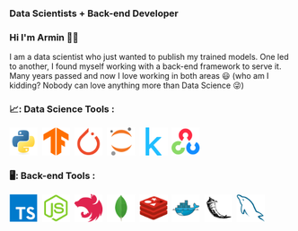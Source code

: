 ### Data Scientists + Back-end Developer

### Hi I'm Armin 👋🏼

I am a data scientist who just wanted to publish my trained models. One led to another, I found myself working with a back-end framework to serve it. Many years passed and now I love working in both areas 😃 (who am I kidding? Nobody can love anything more than Data Science 😜)

### 📈: Data Science Tools :
<div>

  <img src="https://github.com/devicons/devicon/blob/master/icons/python/python-original.svg" title="python" alt="python" width="50" height="50"/>&nbsp;
  <img src="https://github.com/devicons/devicon/blob/master/icons/tensorflow/tensorflow-original.svg" title="tensorflow" alt="tensorflow" width="50" height="50"/>&nbsp;
 <img src="https://github.com/devicons/devicon/blob/master/icons/pytorch/pytorch-original.svg" title="pyTorch" alt="pyTorch" width="50" height="50"/>&nbsp;
<img src="https://github.com/devicons/devicon/blob/master/icons/jupyter/jupyter-original.svg" title="jupyter" alt="jupyter" width="50" height="50"/>&nbsp;
<img src="https://github.com/devicons/devicon/blob/master/icons/kaggle/kaggle-original.svg" title="kaggle" alt="kaggle" width="50" height="50"/>&nbsp;
<img src="https://github.com/devicons/devicon/blob/master/icons/opencv/opencv-original.svg" title="opencv" alt="opencv" width="50" height="50"/>&nbsp;
 
</div>

### 🖥️: Back-end Tools :
<div>
  
  <img src="https://github.com/devicons/devicon/blob/master/icons/typescript/typescript-original.svg" title="typescript" alt="typescript" width="50" height="50"/>&nbsp;
 <img src="https://github.com/devicons/devicon/blob/master/icons/nodejs/nodejs-original.svg" title="nodejs" alt="nodejs" width="50" height="50"/>&nbsp;
 <img src="https://github.com/devicons/devicon/blob/master/icons/nestjs/nestjs-plain.svg" title="nestjs" alt="nestjs" width="50" height="50"/>&nbsp;
<img src="https://github.com/devicons/devicon/blob/master/icons/mongodb/mongodb-original.svg" title="mongodb" alt="mongodb" width="50" height="50"/>&nbsp;
<img src="https://github.com/devicons/devicon/blob/master/icons/redis/redis-original.svg" title="redis" alt="redis" width="50" height="50"/>&nbsp;
<img src="https://github.com/devicons/devicon/blob/master/icons/docker/docker-original.svg" title="docker" alt="docker" width="50" height="50"/>&nbsp;
<img src="https://github.com/devicons/devicon/blob/master/icons/flask/flask-original.svg" title="flask" alt="flask" width="50" height="50"/>&nbsp;
<img src="https://github.com/devicons/devicon/blob/master/icons/mysql/mysql-original.svg" title="mysql" alt="mysql" width="50" height="50"/>&nbsp;
</div>
